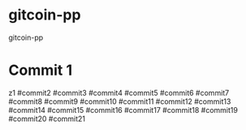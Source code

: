 # gitcoin-pp
gitcoin-pp
# Commit 1
z1
#commit2
#commit3
#commit4
#commit5
#commit6
#commit7
#commit8
#commit9
#commit10
#commit11
#commit12
#commit13
#commit14
#commit15
#commit16
#commit17
#commit18
#commit19
#commit20
#commit21
